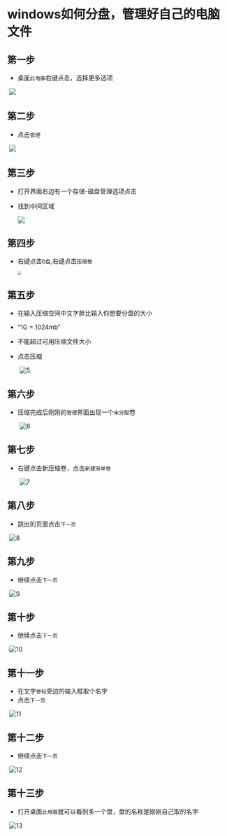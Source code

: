 # windows如何分盘，管理好自己的电脑文件

## 第一步

* 桌面`此电脑`右键点击，选择更多选项

​    ![](img\1.png)

## 第二步

* 点击`管理`

​    ![](img\2.png)

## 第三步

* 打开界面右边有一个存储-磁盘管理选项点击

* 找到中间区域

  ![](img\3.png)

## 第四步

* 右键点击`D盘`,右键点击`压缩卷`

  <img src="img\4.png" style="zoom: 50%;" />

## 第五步

* 在输入压缩空间中文字胖比输入你想要分盘的大小

* “1G = 1024mb”

* 不能超过可用压缩文件大小

* 点击压缩

  ​    ![5.](img\5..png)

## 第六步

* 压缩完成后刚刚的`管理`界面出现一个`未分配`卷

  ​    ![6](img\6.png)

## 第七步

* 右键点击新压缩卷，点击`新建简单卷`

  ​    ![7](img\7.png)

## 第八步

* 跳出的页面点击`下一页`

​    ![8](img\8.png)

## 第九步

* 继续点击`下一页`

​    ![9](img\9.jpg)

## 第十步

* 继续点击`下一页`

·![10](img\10.jpg)

## 第十一步

* 在文字`卷标`旁边的输入框取个名字
* 点击`下一页`

​    ![11](img\11.jpg)

## 第十二步

* 继续点击`下一页`

​    ![12](img\12.jpg)

## 第十三步

* 打开桌面`此电脑`就可以看到多一个盘，盘的名称是刚刚自己取的名字

​    ![13](img\13.png)

